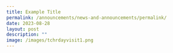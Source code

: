 ```yaml
---
title: Example Title
permalink: /announcements/news-and-announcements/permalink/
date: 2023-08-28
layout: post
description: ""
image: /images/tchrdayvisit1.png
---
```

